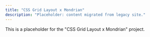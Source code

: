 ```yaml
---
title: "CSS Grid Layout x Mondrian"
description: "Placeholder: content migrated from legacy site."
---
```


This is a placeholder for the "CSS Grid Layout x Mondrian" project.
